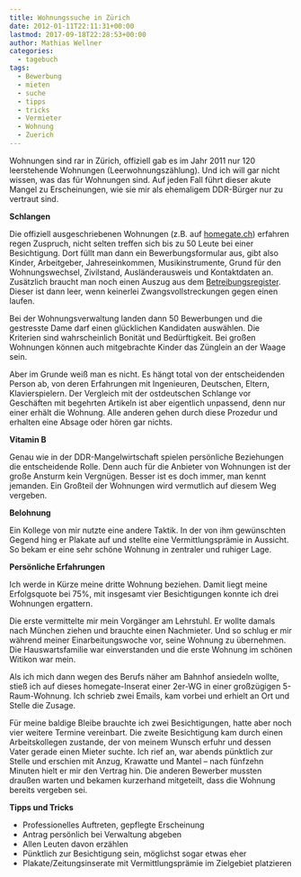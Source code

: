 ```yaml
---
title: Wohnungssuche in Zürich
date: 2012-01-11T22:11:31+00:00
lastmod: 2017-09-18T22:28:53+00:00
author: Mathias Wellner
categories:
  - tagebuch
tags:
  - Bewerbung
  - mieten
  - suche
  - tipps
  - tricks
  - Vermieter
  - Wohnung
  - Zuerich
---
```

Wohnungen sind rar in Zürich, offiziell gab es im Jahr 2011 nur 120 leerstehende Wohnungen (Leerwohnungszählung). Und ich will gar nicht wissen, was das für Wohnungen sind. Auf jeden Fall führt dieser akute Mangel zu Erscheinungen, wie sie mir als ehemaligem DDR-Bürger nur zu vertraut sind. 

**Schlangen**

Die offiziell ausgeschriebenen Wohnungen (z.B. auf [homegate.ch](http://www.homegate.ch)) erfahren regen Zuspruch, nicht selten treffen sich bis zu 50 Leute bei einer Besichtigung. Dort füllt man dann ein Bewerbungsformular aus, gibt also Kinder, Arbeitgeber, Jahreseinkommen, Musikinstrumente, Grund für den Wohnungswechsel, Zivilstand, Ausländerausweis und Kontaktdaten an. Zusätzlich braucht man noch einen Auszug aus dem [Betreibungsregister](http://de.wikipedia.org/wiki/Betreibung). Dieser ist dann leer, wenn keinerlei Zwangsvollstreckungen gegen einen laufen. 

Bei der Wohnungsverwaltung landen dann 50 Bewerbungen und die gestresste Dame darf einen glücklichen Kandidaten auswählen. Die Kriterien sind wahrscheinlich Bonität und Bedürftigkeit. Bei großen Wohnungen können auch mitgebrachte Kinder das Zünglein an der Waage sein. 

Aber im Grunde weiß man es nicht. Es hängt total von der entscheidenden Person ab, von deren Erfahrungen mit Ingenieuren, Deutschen, Eltern, Klavierspielern. Der Vergleich mit der ostdeutschen Schlange vor Geschäften mit begehrten Artikeln ist aber eigentlich unpassend, denn nur einer erhält die Wohnung. Alle anderen gehen durch diese Prozedur und erhalten eine Absage oder hören gar nichts. 

**Vitamin B**

Genau wie in der DDR-Mangelwirtschaft spielen persönliche Beziehungen die entscheidende Rolle. Denn auch für die Anbieter von Wohnungen ist der große Ansturm kein Vergnügen. Besser ist es doch immer, man kennt jemanden. Ein Großteil der Wohnungen wird vermutlich auf diesem Weg vergeben. 

**Belohnung**

Ein Kollege von mir nutzte eine andere Taktik. In der von ihm gewünschten Gegend hing er Plakate auf und stellte eine Vermittlungsprämie in Aussicht. So bekam er eine sehr schöne Wohnung in zentraler und ruhiger Lage. 

**Persönliche Erfahrungen**

Ich werde in Kürze meine dritte Wohnung beziehen. Damit liegt meine Erfolgsquote bei 75%, mit insgesamt vier Besichtigungen konnte ich drei Wohnungen ergattern. 

Die erste vermittelte mir mein Vorgänger am Lehrstuhl. Er wollte damals nach München ziehen und brauchte einen Nachmieter. Und so schlug er mir während meiner Einarbeitungswoche vor, seine Wohnung zu übernehmen. Die Hauswartsfamilie war einverstanden und die erste Wohnung im schönen Witikon war mein. 

Als ich mich dann wegen des Berufs näher am Bahnhof ansiedeln wollte, stieß ich auf dieses homegate-Inserat einer 2er-WG in einer großzügigen 5-Raum-Wohnung. Ich schrieb zwei Emails, kam vorbei und erhielt an Ort und Stelle die Zusage. 

Für meine baldige Bleibe brauchte ich zwei Besichtigungen, hatte aber noch vier weitere Termine vereinbart. Die zweite Besichtigung kam durch einen Arbeitskollegen zustande, der von meinem Wunsch erfuhr und dessen Vater gerade einen Mieter suchte. Ich rief an, war abends pünktlich zur Stelle und erschien mit Anzug, Krawatte und Mantel &ndash; nach fünfzehn Minuten hielt er mir den Vertrag hin. Die anderen Bewerber mussten draußen warten und bekamen kurzerhand mitgeteilt, dass die Wohnung bereits vergeben sei. 

**Tipps und Tricks**

  * Professionelles Auftreten, gepflegte Erscheinung
  * Antrag persönlich bei Verwaltung abgeben
  * Allen Leuten davon erzählen
  * Pünktlich zur Besichtigung sein, möglichst sogar etwas eher
  * Plakate/Zeitungsinserate mit Vermittlungsprämie im Zielgebiet platzieren